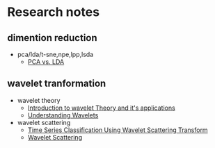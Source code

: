 # Research notes

## dimention reduction
+ pca/lda/t-sne,npe,lpp,lsda
    - [PCA vs. LDA](https://www.youtube.com/watch?v=SP9r1L_C494)

## wavelet tranformation
+ wavelet theory
    - [Introduction to wavelet Theory and it's applications](https://www.bilibili.com/video/BV1Ag411c7yg?spm_id_from=333.999.0.0)
    - [Understanding Wavelets](https://www.youtube.com/watch?v=QX1-xGVFqmw)
+ wavelet scattering
    - [Time Series Classification Using Wavelet Scattering Transform](https://www.youtube.com/watch?v=An7MNcBN-Zs)
    - [Wavelet Scattering](https://www.mathworks.com/help/wavelet/ug/wavelet-scattering.html)

